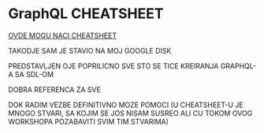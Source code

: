 # GraphQL CHEATSHEET

[OVDE MOGU NACI CHEATSHEET](https://raw.githubusercontent.com/sogko/graphql-shorthand-notation-cheat-sheet/master/graphql-shorthand-notation-cheat-sheet.png)

TAKODJE SAM JE STAVIO NA MOJ GOOGLE DISK

PREDSTAVLJEN OJE POPRILICNO SVE STO SE TICE KREIRANJA GRAPHQL-A SA SDL-OM

DOBRA REFERENCA ZA SVE

DOK RADIM VEZBE DEFINITIVNO MOZE POMOCI (U CHEATSHEET-U JE MNOGO STVARI, SA KOJIM SE JOS NISAM SUSREO ALI CU TOKOM OVOG WORKSHOPA POZABAVITI SVIM TIM STVARIMA)
